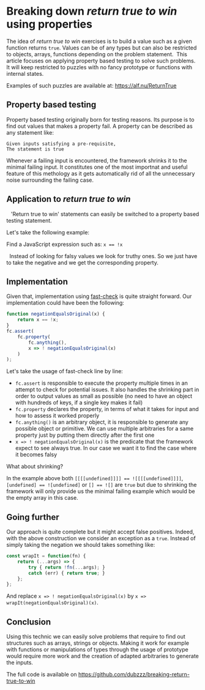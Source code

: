 # Breaking down *return true to win* using properties

The idea of *return true to win* exercises is to build a value such as a given function returns `true`. Values can be of any types but can also be restricted to objects, arrays, functions depending on the problem statement. 
This article focuses on applying property based testing to solve such problems. It will keep restricted to puzzles with no fancy prototype or functions with internal states.

Examples of such puzzles are available at: https://alf.nu/ReturnTrue

## Property based testing

Property based testing originally born for testing reasons. Its purpose is to find out values that makes a property fail. A property can be described as any statement like:

    Given inputs satisfying a pre-requisite,
    The statement is true

Whenever a failing input is encountered, the framework shrinks it to the minimal failing input. It constitutes one of the most importnat and useful feature of this methology as it gets automatically rid of all the unnecessary noise surrounding the failing case.

## Application to *return true to win*
  
'Return true to win' statements can easily be switched to a property based testing statement.

Let's take the following example:

Find a JavaScript expression such as: `x == !x`

 
Instead of looking for falsy values we look for truthy ones. So we just have to take the negative and we get the corresponding property.

## Implementation

Given that, implementation using [fast-check](https://github.com/dubzzz/fast-check) is quite straight forward. Our implementation could have been the following:

```js
function negationEqualsOriginal(x) {
    return x == !x;
}
fc.assert(
    fc.property(
        fc.anything(),
        x => ! negationEqualsOriginal(x)
    )
);
```

Let's take the usage of fast-check line by line:
- `fc.assert` is responsible to execute the property multiple times in an attempt to check for potential issues. It also handles the shrinking part in order to output values as small as possible (no need to have an object with hundreds of keys, if a single key makes it fail)
- ‎`fc.property` declares the property, in terms of what it takes for input and how to assess it worked properly
- `‎fc.anything()` is an arbitrary object, it is responsible to generate any possible object or primitive. We can use multiple arbitraries for a same property just by putting them directly after the first one
- `x => ! negationEqualsOriginal(x)` is the predicate that the framework expect to see always true. In our case we want it to find the case where it becomes falsy

What about shrinking?

In the example above both `[[[[undefined]]]] == ![[[[undefined]]]]`, `[undefined] == ![undefined]` or `[] == ![]` are `true` but due to shrinking the framework will only provide us the minimal failing example which would be the empty array in this case.

## Going further

Our approach is quite complete but it might accept false positives. Indeed, with the above construction we consider an exception as a `true`. Instead of simply taking the negation we should takes something like:

```js
const wrapIt = function(fn) {
    return (...args) => {
        try { return !fn(...args); }
        catch (err) { return true; }
    };
};
```

And replace `x => ! negationEqualsOriginal(x)` by `x => wrapIt(negationEqualsOriginal)(x)`.

## Conclusion

Using this technic we can easily solve problems that require to find out structures such as arrays, strings or objects. Making it work for example with functions or manipulations of types through the usage of prototype would require more work and the creation of adapted arbitraries to generate the inputs.

The full code is available on https://github.com/dubzzz/breaking-return-true-to-win
